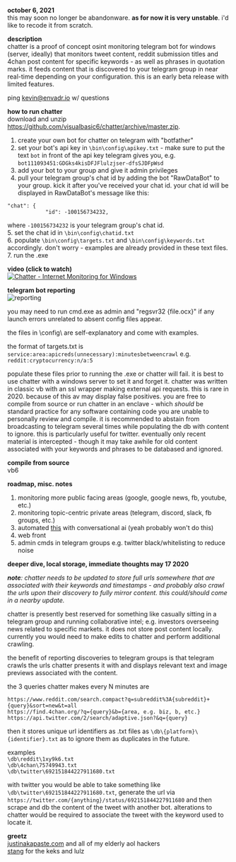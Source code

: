 **october 6, 2021**<br/>
this may soon no longer be abandonware. **as for now it is very unstable**. i'd like to recode it from scratch.

**description**<br/>
chatter is a proof of concept osint monitoring telegram bot for windows (server, ideally) that monitors tweet content, reddit submission titles and 4chan post content for specific keywords - as well as phrases in quotation marks. it feeds content that is discovered to your telegram group in near real-time depending on your configuration. this is an early beta release with limited features.

ping kevin@envadr.io w/ questions

**how to run chatter**<br/>
download and unzip https://github.com/visualbasic6/chatter/archive/master.zip.

1. create your own bot for chatter on telegram with "botfather"<br/>
2. set your bot's api key in `\bin\config\apikey.txt` - make sure to put the text `bot` in front of the api key telegram gives you, e.g. `bot111093451:GDGks4kisDFJFlulzjser-dfsSJDFpWsd`<br/>
3. add your bot to your group and give it admin privileges<br/>
4. pull your telegram group's chat id by adding the bot "RawDataBot" to your group. kick it after you've received your chat id. your chat id will be displayed in RawDataBot's message like this:<br/>
```
"chat": {
            "id": -100156734232,
```
where `-100156734232` is your telegram group's chat id.<br/> 
5. set the chat id in `\bin\config\chatid.txt`<br/>
6. populate `\bin\config\targets.txt` and `\bin\config\keywords.txt` accordingly. don't worry - examples are already provided in these text files.<br/>
7. run the .exe<br/> 

**video (click to watch)**<br/>
[![Chatter - Internet Monitoring for Windows](https://i.imgur.com/RXNyGM6.png)](https://www.youtube.com/watch?v=zhQ8ztWAmlk "Chatter - Internet Monitoring for Windows")

**telegram bot reporting**<br/>
![reporting](https://i.imgur.com/3uRhvnx.png)

you may need to run cmd.exe as admin and "regsvr32 {file.ocx}" if any launch errors unrelated to absent config files appear. 

the files in \config\ are self-explanatory and come with examples.

the format of targets.txt is
`service:area:apicreds(unnecessary):minutesbetweencrawl`
e.g. `reddit:cryptocurrency:n/a:5`

populate these files prior to running the .exe or chatter will fail. it is best to use chatter with a windows server to set it and forget it. chatter was written in classic vb with an ssl wrapper making external api requests. this is rare in 2020. because of this av may display false positives. you are free to compile from source or run chatter in an enclave - which *should* be standard practice for any software containing code you are unable to personally review and compile. it is recommended to abstain from broadcasting to telegram several times while populating the db with content to ignore. this is particularly useful for twitter. eventually only recent material is intercepted - though it may take awhile for old content associated with your keywords and phrases to be databased and ignored.

**compile from source**<br/>
vb6

**roadmap, misc. notes**<br/>
1. monitoring more public facing areas (google, google news, fb, youtube, etc.)
2. monitoring topic-centric private areas (telegram, discord, slack, fb groups, etc.)
3. automated [this](https://pastebin.com/raw/irj4Fyd5) with conversational ai (yeah probably won't do this)
4. web front
5. admin cmds in telegram groups e.g. twitter black/whitelisting to reduce noise

**deeper dive, local storage, immediate thoughts may 17 2020**<br/>

<i><b>note</b>: chatter needs to be updated to store full urls somewhere that are associated with their keywords and timestamps - and probably also crawl the urls upon their discovery to fully mirror content. this could/should come in a nearby update.</i>

chatter is presently best reserved for something like casually sitting in a telegram group and running collaborative intel; e.g. investors overseeing news related to specific markets. it does not store post content locally. currently you would need to make edits to chatter and perform additional crawling.

the benefit of reporting discoveries to telegram groups is that telegram crawls the urls chatter presents it with and displays relevant text and image previews associated with the content.

the 3 queries chatter makes every N minutes are

`https://www.reddit.com/search.compact?q=subreddit%3A{subreddit}+{query}&sort=new&t=all`<br/>
`https://find.4chan.org/?q={query}&b={area, e.g. biz, b, etc.}`<br/>
`https://api.twitter.com/2/search/adaptive.json?&q={query}`<br/>

then it stores unique url identifiers as .txt files as `\db\{platform}\{identifier}.txt` as to ignore them as duplicates in the future.

examples<br/>
`\db\reddit\1xy9k6.txt`<br/>
`\db\4chan\75749943.txt`<br/>
`\db\twitter\692151844227911680.txt`<br/>

with twitter you would be able to take something like `\db\twitter\692151844227911680.txt`, generate the url via `https://twitter.com/{anything}/status/692151844227911680` and then scrape and db the content of the tweet with another bot.  alterations to chatter would be required to associate the tweet with the keyword used to locate it.

**greetz**<br/>
[justinakapaste.com](https://justinakapaste.com) and all of my elderly aol hackers  
[stang](https://github.com/meany) for the keks and lulz
